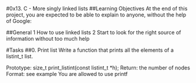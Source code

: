 #0x13. C - More singly linked lists
##Learning Objectives
At the end of this project, you are expected to be able to explain to anyone, without the help of Google:

##General
1 How to use linked lists
2 Start to look for the right source of information without too much help

#Tasks
##0. Print list
Write a function that prints all the elements of a listint_t list.

Prototype: size_t print_listint(const listint_t *h);
Return: the number of nodes
Format: see example
You are allowed to use printf
